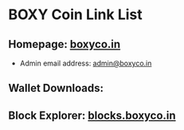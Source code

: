 # BOXY Coin Link List

## Homepage: [boxyco.in](https://boxyco.in)
* Admin email address: [admin@boxyco.in](admin@boxyco.in)

## Wallet Downloads:

## Block Explorer: [blocks.boxyco.in](https://blocks.boxyco.in)